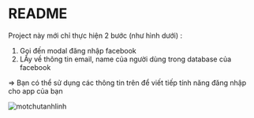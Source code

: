 # README

Project này mới chỉ thực hiện 2 bước (như hình dưới) :
1. Gọi đến modal đăng nhập facebook
2. LẤy về thông tin email, name của người dùng trong database của facebook 

=> Bạn có thể sử dụng các thông tin trên để viết tiếp tính năng đăng nhập cho app của bạn

![motchutanhlinh](https://user-images.githubusercontent.com/43598873/117977816-68686500-b35b-11eb-9b95-4bbe33017847.gif)
